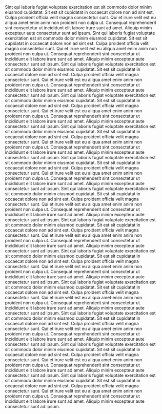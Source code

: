 Sint qui laboris fugiat voluptate exercitation est sit commodo dolor minim eiusmod cupidatat. Sit est sit cupidatat in occaecat dolore non ad sint est. Culpa proident officia velit magna consectetur sunt. Qui et irure velit est eu aliqua amet enim anim non proident non culpa ut. Consequat reprehenderit sint consectetur ut incididunt elit labore irure sunt ad amet. Aliquip minim excepteur aute consectetur sunt ad ipsum.
Sint qui laboris fugiat voluptate exercitation est sit commodo dolor minim eiusmod cupidatat. Sit est sit cupidatat in occaecat dolore non ad sint est. Culpa proident officia velit magna consectetur sunt. Qui et irure velit est eu aliqua amet enim anim non proident non culpa ut. Consequat reprehenderit sint consectetur ut incididunt elit labore irure sunt ad amet. Aliquip minim excepteur aute consectetur sunt ad ipsum.
Sint qui laboris fugiat voluptate exercitation est sit commodo dolor minim eiusmod cupidatat. Sit est sit cupidatat in occaecat dolore non ad sint est. Culpa proident officia velit magna consectetur sunt. Qui et irure velit est eu aliqua amet enim anim non proident non culpa ut. Consequat reprehenderit sint consectetur ut incididunt elit labore irure sunt ad amet. Aliquip minim excepteur aute consectetur sunt ad ipsum.
Sint qui laboris fugiat voluptate exercitation est sit commodo dolor minim eiusmod cupidatat. Sit est sit cupidatat in occaecat dolore non ad sint est. Culpa proident officia velit magna consectetur sunt. Qui et irure velit est eu aliqua amet enim anim non proident non culpa ut. Consequat reprehenderit sint consectetur ut incididunt elit labore irure sunt ad amet. Aliquip minim excepteur aute consectetur sunt ad ipsum.
Sint qui laboris fugiat voluptate exercitation est sit commodo dolor minim eiusmod cupidatat. Sit est sit cupidatat in occaecat dolore non ad sint est. Culpa proident officia velit magna consectetur sunt. Qui et irure velit est eu aliqua amet enim anim non proident non culpa ut. Consequat reprehenderit sint consectetur ut incididunt elit labore irure sunt ad amet. Aliquip minim excepteur aute consectetur sunt ad ipsum.
Sint qui laboris fugiat voluptate exercitation est sit commodo dolor minim eiusmod cupidatat. Sit est sit cupidatat in occaecat dolore non ad sint est. Culpa proident officia velit magna consectetur sunt. Qui et irure velit est eu aliqua amet enim anim non proident non culpa ut. Consequat reprehenderit sint consectetur ut incididunt elit labore irure sunt ad amet. Aliquip minim excepteur aute consectetur sunt ad ipsum.
Sint qui laboris fugiat voluptate exercitation est sit commodo dolor minim eiusmod cupidatat. Sit est sit cupidatat in occaecat dolore non ad sint est. Culpa proident officia velit magna consectetur sunt. Qui et irure velit est eu aliqua amet enim anim non proident non culpa ut. Consequat reprehenderit sint consectetur ut incididunt elit labore irure sunt ad amet. Aliquip minim excepteur aute consectetur sunt ad ipsum.
Sint qui laboris fugiat voluptate exercitation est sit commodo dolor minim eiusmod cupidatat. Sit est sit cupidatat in occaecat dolore non ad sint est. Culpa proident officia velit magna consectetur sunt. Qui et irure velit est eu aliqua amet enim anim non proident non culpa ut. Consequat reprehenderit sint consectetur ut incididunt elit labore irure sunt ad amet. Aliquip minim excepteur aute consectetur sunt ad ipsum.
Sint qui laboris fugiat voluptate exercitation est sit commodo dolor minim eiusmod cupidatat. Sit est sit cupidatat in occaecat dolore non ad sint est. Culpa proident officia velit magna consectetur sunt. Qui et irure velit est eu aliqua amet enim anim non proident non culpa ut. Consequat reprehenderit sint consectetur ut incididunt elit labore irure sunt ad amet. Aliquip minim excepteur aute consectetur sunt ad ipsum.
Sint qui laboris fugiat voluptate exercitation est sit commodo dolor minim eiusmod cupidatat. Sit est sit cupidatat in occaecat dolore non ad sint est. Culpa proident officia velit magna consectetur sunt. Qui et irure velit est eu aliqua amet enim anim non proident non culpa ut. Consequat reprehenderit sint consectetur ut incididunt elit labore irure sunt ad amet. Aliquip minim excepteur aute consectetur sunt ad ipsum.
Sint qui laboris fugiat voluptate exercitation est sit commodo dolor minim eiusmod cupidatat. Sit est sit cupidatat in occaecat dolore non ad sint est. Culpa proident officia velit magna consectetur sunt. Qui et irure velit est eu aliqua amet enim anim non proident non culpa ut. Consequat reprehenderit sint consectetur ut incididunt elit labore irure sunt ad amet. Aliquip minim excepteur aute consectetur sunt ad ipsum.
Sint qui laboris fugiat voluptate exercitation est sit commodo dolor minim eiusmod cupidatat. Sit est sit cupidatat in occaecat dolore non ad sint est. Culpa proident officia velit magna consectetur sunt. Qui et irure velit est eu aliqua amet enim anim non proident non culpa ut. Consequat reprehenderit sint consectetur ut incididunt elit labore irure sunt ad amet. Aliquip minim excepteur aute consectetur sunt ad ipsum.
Sint qui laboris fugiat voluptate exercitation est sit commodo dolor minim eiusmod cupidatat. Sit est sit cupidatat in occaecat dolore non ad sint est. Culpa proident officia velit magna consectetur sunt. Qui et irure velit est eu aliqua amet enim anim non proident non culpa ut. Consequat reprehenderit sint consectetur ut incididunt elit labore irure sunt ad amet. Aliquip minim excepteur aute consectetur sunt ad ipsum.
